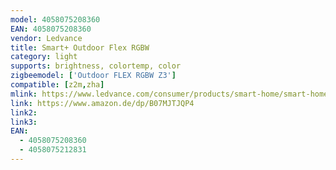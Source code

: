 ```yaml
---
model: 4058075208360
EAN: 4058075208360
vendor: Ledvance
title: Smart+ Outdoor Flex RGBW
category: light
supports: brightness, colortemp, color
zigbeemodel: ['Outdoor FLEX RGBW Z3']
compatible: [z2m,zha]
mlink: https://www.ledvance.com/consumer/products/smart-home/smart-home-products-with-zigbee-technology/smart-home-luminaires/outdoor-luminaires/flexible-led-strips-for-outdoor-use-with-zigbee-technology-c6418?productId=107209
link: https://www.amazon.de/dp/B07MJTJQP4
link2: 
link3: 
EAN:
  - 4058075208360
  - 4058075212831
---
```

